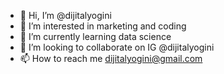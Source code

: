 - 👋 Hi, I’m @dijitalyogini
- 👀 I’m interested in marketing and coding
- 🌱 I’m currently learning data science 
- 💞️ I’m looking to collaborate on IG @dijitalyogini
- 📫 How to reach me dijitalyogini@gmail.com

<!---
dijitalyogini/dijitalyogini is a ✨ special ✨ repository because its `README.md` (this file) appears on your GitHub profile.
You can click the Preview link to take a look at your changes.
--->

